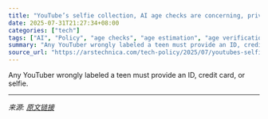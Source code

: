 ```yaml
---
title: "YouTube’s selfie collection, AI age checks are concerning, privacy experts say"
date: 2025-07-31T21:27:34+08:00
categories: ["tech"]
tags: ["AI", "Policy", "age checks", "age estimation", "age verification", "Artificial Intelligence", "google", "online privacy", "YouTube"]
summary: "Any YouTuber wrongly labeled a teen must provide an ID, credit card, or selfie."
source_url: "https://arstechnica.com/tech-policy/2025/07/youtubes-selfie-collection-ai-age-checks-are-concerning-privacy-experts-say/"
---
```


Any YouTuber wrongly labeled a teen must provide an ID, credit card, or selfie.

---

*来源: [原文链接](https://arstechnica.com/tech-policy/2025/07/youtubes-selfie-collection-ai-age-checks-are-concerning-privacy-experts-say/)*
